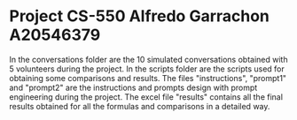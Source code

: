# Project CS-550 Alfredo Garrachon A20546379
In the conversations folder are the 10 simulated conversations obtained with 5 volunteers during the project.
In the scripts folder are the scripts used for obtaining some comparisons and results.
The files "instructions", "prompt1" and "prompt2" are the instructions and prompts design with prompt engineering during the project.
The excel file "results" contains all the final results obtained for all the formulas and comparisons in a detailed way.
